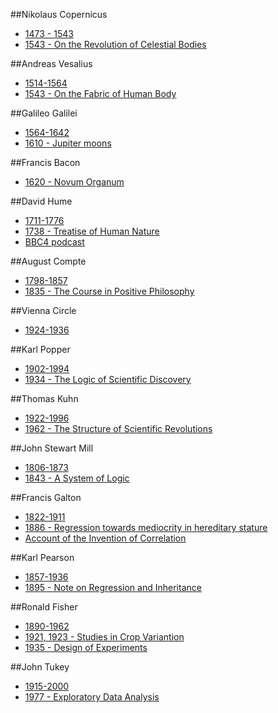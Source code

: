 

##Nikolaus Copernicus
- [1473 - 1543](https://en.wikipedia.org/wiki/Nicolaus_Copernicus)
- [1543 - On the Revolution of Celestial Bodies](https://en.wikipedia.org/wiki/De_revolutionibus_orbium_coelestium)

##Andreas Vesalius
- [1514-1564](https://en.wikipedia.org/wiki/Andreas_Vesalius)
- [1543 - On the Fabric of Human Body](https://en.wikipedia.org/wiki/De_humani_corporis_fabrica)

##Galileo Galilei
- [1564-1642](https://en.wikipedia.org/wiki/Galileo_Galilei)  
- [1610 - Jupiter moons](https://en.wikipedia.org/wiki/Galilean_moons)

 ##Francis Bacon
- [1620 - Novum Organum](https://en.wikipedia.org/wiki/Novum_Organum) 
 
##David Hume
- [1711-1776](https://en.wikipedia.org/wiki/David_Hume) 
- [1738 - Treatise of Human Nature](https://en.wikipedia.org/wiki/A_Treatise_of_Human_Nature)  
- [BBC4 podcast](http://www.bbc.co.uk/programmes/b015cpfp) 

##August Compte 
- [1798-1857](https://en.wikipedia.org/wiki/Auguste_Comte)  
- [1835 - The Course in Positive Philosophy](https://en.wikipedia.org/wiki/The_Course_in_Positive_Philosophy) 

##Vienna Circle
- [1924-1936](https://en.wikipedia.org/wiki/Vienna_Circle)  

##Karl Popper
- [1902-1994](https://en.wikipedia.org/wiki/Karl_Popper)
- [1934 - The Logic of Scientific Discovery](https://en.wikipedia.org/wiki/The_Logic_of_Scientific_Discovery) 

##Thomas Kuhn
- [1922-1996](https://en.wikipedia.org/wiki/Thomas_Kuhn)  
- [1962 - The Structure of Scientific Revolutions](https://en.wikipedia.org/wiki/The_Structure_of_Scientific_Revolutions) 


##John Stewart Mill
- [1806-1873](https://en.wikipedia.org/wiki/John_Stuart_Mill) 
- [1843 - A System of Logic](https://en.wikipedia.org/wiki/A_System_of_Logic)  

##Francis Galton
- [1822-1911](https://en.wikipedia.org/wiki/Francis_Galton)
- [1886 - Regression towards mediocrity in hereditary stature](https://books.google.ca/books?id=JPcRAAAAYAAJ&pg=PA246&hl=en#v=onepage&q&f=false)
- [Account of the Invention of Correlation](http://projecteuclid.org/download/pdf_1/euclid.ss/1177012580)

##Karl Pearson
- [1857-1936](https://en.wikipedia.org/wiki/Karl_Pearson)  
- [1895 - Note on Regression and Inheritance](http://rspl.royalsocietypublishing.org/content/58/347-352/240.full.pdf+html) 

##Ronald Fisher
- [1890-1962](https://en.wikipedia.org/wiki/Ronald_Fisher)  
- [1921, 1923 - Studies in Crop Variantion](https://drmc.library.adelaide.edu.au/dspace/bitstream/2440/15179/1/32.pdf)  
- [1935 - Design of Experiments](https://en.wikipedia.org/wiki/The_Design_of_Experiments)  

##John Tukey 
- [1915-2000](https://en.wikipedia.org/wiki/John_Tukey)  
- [1977 - Exploratory Data Analysis](https://scholar.google.ca/scholar?q=author%3Atukey+exploratory+data+analysis&btnG=&hl=en&as_sdt=0%2C5)  
 

 